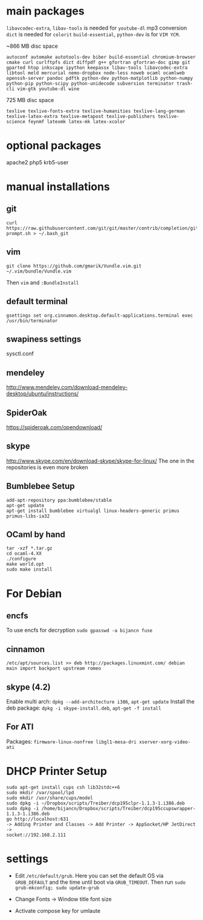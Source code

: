 # main packages
`libavcodec-extra`, `libav-tools` is needed for `youtube-dl` mp3 conversion
`dict` is needed for `colorit`
`build-essential`, `python-dev` is for `VIM YCM`.

~866 MB disc space
```
autoconf automake autotools-dev biber build-essential chromium-browser cmake curl curlftpfs dict diffpdf g++ gfortran gfortran-doc gimp git gparted htop inkscape ipython keepassx libav-tools libavcodec-extra libtool meld mercurial nemo-dropbox node-less noweb ocaml ocamlweb openssh-server pandoc pdftk python-dev python-matplotlib python-numpy python-pip python-scipy python-unidecode subversion terminator trash-cli vim-gtk youtube-dl wine
```

725 MB disc space
```
texlive texlive-fonts-extra texlive-humanities texlive-lang-german texlive-latex-extra texlive-metapost texlive-publishers texlive-science feynmf latexmk latex-mk latex-xcolor
```

# optional packages
apache2 php5 krb5-user

# manual installations
## git
```
curl https://raw.githubusercontent.com/git/git/master/contrib/completion/git-prompt.sh > ~/.bash_git
```

## vim
```
git clone https://github.com/gmarik/Vundle.vim.git ~/.vim/bundle/Vundle.vim
```
Then `vim` and `:BundleInstall`

## default terminal
```
gsettings set org.cinnamon.desktop.default-applications.terminal exec /usr/bin/terminator
```

## swapiness settings
sysctl.conf

## mendeley
http://www.mendeley.com/download-mendeley-desktop/ubuntu/instructions/

## SpiderOak
https://spideroak.com/opendownload/

## skype
http://www.skype.com/en/download-skype/skype-for-linux/
The one in the repositories is even more broken

## Bumblebee Setup
```
add-apt-repository ppa:bumblebee/stable
apt-get update
apt-get install bumblebee virtualgl linux-headers-generic primus primus-libs-ia32
```

## OCaml by hand
```
tar -xzf *.tar.gz
cd ocaml-4.XX
./configure
make world.opt
sudo make install
````

# For Debian
## encfs
To use encfs for decryption `sudo gpasswd -a bijancn fuse`

## cinnamon
` /etc/apt/sources.list >>
deb http://packages.linuxmint.com/ debian main import backport upstream romeo `

## skype (4.2)
Enable multi arch: `dpkg --add-architecture i386`, `apt-get update`
Install the deb package: `dpkg -i skype-install.deb`, `apt-get -f install`

## For ATI
Packages: `firmware-linux-nonfree libgl1-mesa-dri xserver-xorg-video-ati`

# DHCP Printer Setup
```
sudo apt-get install cups csh lib32stdc++6
sudo mkdir /var/spool/lpd
sudo mkdir /usr/share/cups/model
sudo dpkg -i ~/Dropbox/scripts/Treiber/dcp195clpr-1.1.3-1.i386.deb
sudo dpkg -i /home/bijancn/Dropbox/scripts/Treiber/dcp195ccupswrapper-1.1.3-1.i386.deb
go http://localhost:631
-> Adding Printer and Classes -> Add Printer -> AppSocket/HP JetDirect ->
socket://192.168.2.111
```

# settings
- Edit `/etc/default/grub`. Here you can set the default OS via `GRUB_DEFAULT`
  and the time until boot via `GRUB_TIMEOUT`. Then run `sudo grub-mkconfig; sudo
  update-grub`

- Change Fonts -> Window title font size

- Activate compose key for umlaute
